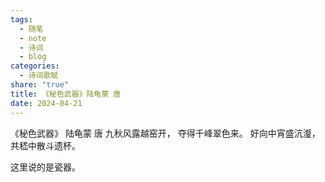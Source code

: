 ```yaml
---
tags:
  - 随笔
  - note
  - 诗词
  - blog
categories:
  - 诗词歌赋
share: "true"
title: 《秘色武器》陆龟蒙 唐
date: 2024-04-21
---
```


《秘色武器》
陆龟蒙 唐
九秋风露越窑开，
夺得千峰翠色来。
好向中宵盛沆瀣，
共嵇中散斗遗杯。

这里说的是瓷器。
